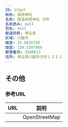 ```yaml
---
ID: UJqnY
総称: 稲荷神社
名称: 陸道稲荷神社 渋井
名称読み: null
別名: null
都道府県: 埼玉県
区域: 川越市
緯度: 35.8826799
経度: 139.5397984
郵便番号: 3500013
住所: 埼玉県川越市渋井１３３３
---
```


## その他

### 参考URL

| URL | 説明          |
| --- | ------------- |
|     | OpenStreetMap |
